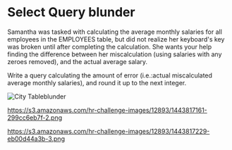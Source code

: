 # Select Query blunder
Samantha was tasked with calculating the average monthly salaries for all employees in the EMPLOYEES table, but did not realize her keyboard's  key was broken until after completing the calculation. She wants your help finding the difference between her miscalculation (using salaries with any zeroes removed), and the actual average salary.

Write a query calculating the amount of error (i.e.:actual miscalculated  average monthly salaries), and round it up to the next integer.


![City Tableblunder](https://s3.amazonaws.com/hr-challenge-images/12893/1443817108-adc2235c81-1.png)

https://s3.amazonaws.com/hr-challenge-images/12893/1443817161-299cc6eb7f-2.png

https://s3.amazonaws.com/hr-challenge-images/12893/1443817229-eb00d44a3b-3.png